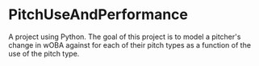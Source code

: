 # PitchUseAndPerformance
A project using Python. The goal of this project is to model a pitcher's change in wOBA against for each of their pitch types as a function of the use of the pitch type.
